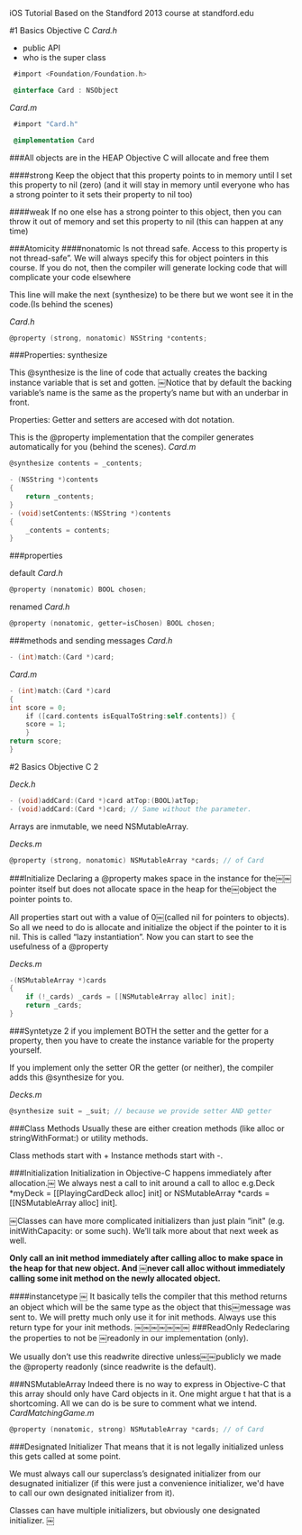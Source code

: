 iOS Tutorial Based on the Standford 2013 course at standford.edu

#1 Basics Objective C 
*Card.h*
* public API
* who is the super class

```objective-c
 #import <Foundation/Foundation.h>

 @interface Card : NSObject

```

*Card.m* 
```objective-c
 #import "Card.h"

 @implementation Card

```  

###All objects are in the HEAP
Objective C will allocate and free them

####strong
 Keep the object that this property points to in memory until I set this property to nil (zero)
(and it will stay in memory until everyone who has a strong pointer to it sets their property to nil too)

####weak
 If no one else has a strong pointer to this object, then you can throw it out of memory
and set this property to nil (this can happen at any time)

###Atomicity
####nonatomic
Is not thread safe.
Access to this property is not thread-safe”.
We will always specify this for object pointers in this course. If you do not, then the compiler will generate locking code that will complicate your code elsewhere

This line will make the next (synthesize) to be there but we wont see it in the code.(Is behind the scenes)

*Card.h*
```objective-c
@property (strong, nonatomic) NSString *contents;
```

###Properties: synthesize

This @synthesize is the line of code that actually creates the backing instance variable that is set and gotten.
￼Notice that by default the backing variable’s name is the same as the property’s name but with an underbar in front.

Properties: Getter and setters are accesed with dot notation.

This is the @property implementation that the compiler generates automatically for you (behind the scenes).
*Card.m*
```objective-c
@synthesize contents = _contents;

- (NSString *)contents
{
    return _contents;
}
- (void)setContents:(NSString *)contents
{
    _contents = contents;
}
```

###properties


default
*Card.h*
```objective-c
@property (nonatomic) BOOL chosen;
```
renamed
*Card.h*
```objective-c
@property (nonatomic, getter=isChosen) BOOL chosen;

```
###methods and sending messages
*Card.h*
```objective-c
- (int)match:(Card *)card;
```

*Card.m*
```objective-c
- (int)match:(Card *)card
{
int score = 0;
￼￼￼￼if ([card.contents isEqualToString:self.contents]) {
    score = 1;
	}
return score;
}
```

#2 Basics Objective C 2 

*Deck.h*
```objective-c
- (void)addCard:(Card *)card atTop:(BOOL)atTop;
- (void)addCard:(Card *)card; // Same without the parameter.
```
Arrays are inmutable, we need NSMutableArray.

*Decks.m*
```objective-c
@property (strong, nonatomic) NSMutableArray *cards; // of Card
``` 
###Initialize
Declaring a @property makes space in the instance for the￼￼pointer itself but does not
allocate space in the heap for the￼object the pointer points to.

All properties start out with a value of 0￼(called nil for pointers to objects).
So all we need to do is allocate and initialize the object if the pointer to it is nil.
This is called “lazy instantiation”.
Now you can start to see the usefulness of a @property


*Decks.m*
```objective-c
-(NSMutableArray *)cards
{
    if (!_cards) _cards = [[NSMutableArray alloc] init];
    return _cards;
}
```

###Syntetyze 2
if you implement BOTH the
setter and the getter for a property, then you have to create the instance variable for the property yourself.

If you implement only the setter OR the getter (or neither), the compiler adds this @synthesize for you.

*Decks.m*
```objective-c
@synthesize suit = _suit; // because we provide setter AND getter
```
###Class Methods
Usually these are either creation methods (like alloc or stringWithFormat:) or utility methods.

Class methods start with + Instance methods start with -.


###Initialization
Initialization in Objective-C happens immediately after allocation.￼
We always nest a call to init around a call to alloc e.g.Deck *myDeck = [[PlayingCardDeck alloc] init] or NSMutableArray *cards = [[NSMutableArray alloc] init].

￼Classes can have more complicated initializers than just plain “init" (e.g. initWithCapacity: or some such). We’ll talk more about that next week as well.

**Only call an init method immediately after calling alloc to make space in the heap for that new object. And ￼never call alloc without immediately calling some init method on the newly allocated object.**

####instancetype
￼
It basically tells the compiler that this method returns an object which will be the same type as the object that this￼message was sent to.
We will pretty much only use it for init methods. Always use this return type for your init methods.
￼￼￼￼￼￼￼
###ReadOnly
Redeclaring the properties to not be ￼readonly in our implementation (only).

We usually don’t use this readwrite directive unless￼￼publicly we made the @property readonly (since readwrite is the default).

###NSMutableArray
Indeed there is no way to express in Objective-C that this array should only have Card objects in it. One might argue t
hat that is a shortcoming.
All we can do is be sure to comment what we intend.
*CardMatchingGame.m*
```objective-c
@property (nonatomic, strong) NSMutableArray *cards; // of Card
```

###Designated Initializer
That means that it is not legally initialized unless this gets called at some point.

We must always call our superclass’s designated initializer from our desugnated initializer (if this were just a convenience initializer, 
we'd have to call our own designated initializer from it).

Classes can have multiple initializers, but obviously one designated initializer.
￼
